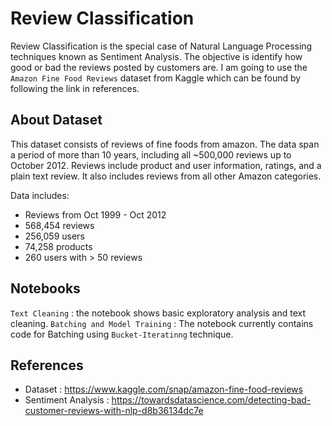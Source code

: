 # Review Classification

Review Classification is the special case of Natural Language Processing techniques known as Sentiment Analysis. The objective is identify how good or bad the reviews posted by customers are. I am going to use the `Amazon Fine Food Reviews` dataset from Kaggle which can be found by following the link in references.

## About Dataset
This dataset consists of reviews of fine foods from amazon. The data span a period of more than 10 years, including all ~500,000 reviews up to October 2012. Reviews include product and user information, ratings, and a plain text review. It also includes reviews from all other Amazon categories.

Data includes:
- Reviews from Oct 1999 - Oct 2012
- 568,454 reviews
- 256,059 users
- 74,258 products
- 260 users with > 50 reviews

## Notebooks
`Text Cleaning` : the notebook shows basic exploratory analysis and text cleaning.
`Batching and Model Training` : The notebook currently contains code for Batching using `Bucket-Iteratinng` technique.

## References
- Dataset : https://www.kaggle.com/snap/amazon-fine-food-reviews
- Sentiment Analysis : https://towardsdatascience.com/detecting-bad-customer-reviews-with-nlp-d8b36134dc7e